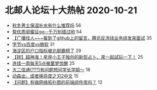 # 北邮人论坛十大热帖 2020-10-21

- [秋冬男士保湿补水有什么推荐吗](https://bbs.byr.cn/article/Talking/6234507) 56
- [帮优质闺蜜征gg--千万别错过哟](https://bbs.byr.cn/article/Friends/1974322) 54
- [【广播找人~~~看到了github上的留言，腾讯反洗钱业务组发来面试](https://bbs.byr.cn/article/Job/2106228) 35
- [字节vs百度vs微软](https://bbs.byr.cn/article/WorkLife/1154610) 31
- [海淀区的户口指标被北邮霸榜了](https://bbs.byr.cn/article/Picture/3268027) 29
- [【转】超神准！星座小王子独创的新型占卜、來一起試玩一下！](https://bbs.byr.cn/article/Constellations/326533) 25
- [连续一周每天5点被噩梦惊醒](https://bbs.byr.cn/article/Feeling/3157689) 25
- [大二信通(???)有问题想问学长学姐～](https://bbs.byr.cn/article/AimGraduate/1198710) 18
- [动森出，或者换异度之刃2中文](https://bbs.byr.cn/article/TVGame/97634) 15
- [【问题】有做网络拓扑图的前端组件库吗？](https://bbs.byr.cn/article/JavaScript/5572) 12


